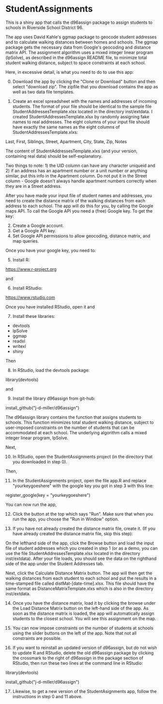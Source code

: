 # StudentAssignments

This is a shiny app that calls the d96assign package to assign students to schools in Riverside School District 96. 

The app uses David Kahle's ggmap package to geocode student addresses and to calculate walking distances between homes and schools. The ggmap package gets the necessary data from Google's geocoding and distance matrix API. The assignment algorithm uses a mixed integer linear program (lpSolve), as described in the d96assign README file, to minimize total student walking distance, subject to space constraints at each school.

Here, in excessive detail, is what you need to do to use this app: 

0. Download the app by clicking the "Clone or Download" button and then select "download zip". The zipfile that you download contains the app as well as two data file templates.   

1. Create an excel spreadsheet with the names and addresses of incoming students. The format of your file should be identical to the sample file StudentAddressesTemplate.xlsx located in the directory inst/extdata. I created StudentAddressesTemplate.xlsx by randomly assigning fake names to real addresses. The eight columns of your input file should have exactly the same names as the eight columns of StudentAddressesTemplate.xlxs: 

Last, First,  Siblings,    Street,    Apartment,    City,    State,    Zip, Notes

The content of StudentAddressesTemplate.xlxs (and your version, containing real data) should be self-explanatory. 

Two things to note: 1) the UID column can have any character uniqueid and 2) if an address has an apartment number or a unit number or anything similar, put this info in the Apartment column. Do not put it in the Street column - Google doesn't always handle apartment numbers correctly when they are in a Street address.   

After you have made your input file of student names and addresses, you need to create the distance matrix of the walking distances from each address to each school. The app will do this for you, by calling the Google maps API.  To call the Google API  you need a (free) Google key. To get the key:   

2. Create a Google account.
3. Get a Google API key.
4. Set Google API permissions to allow geocoding, distance matrix, and map queries.

Once you have your google key, you need to: 

5. Install R: 

https://www.r-project.org

and 

6. Install RStudio:

https://www.rstudio.com

Once you have installed RStudio, open it and 

7. Install these libraries:

  - devtools
  - lpSolve
  - ggmap
  - readxl
  - writexl
  - shiny
  
Then 

8. In RStudio, load the devtools package:

  library(devtools)
  
and 

9. Install the library d96assign from git-hub:

  install_github("j-d-miller/d96assign")
  
The d96assign library contains the function that assigns students to schools. This function minimizes total student walking distance, subject to user-imposed constraints on the number of students that can be accommodated at each school. The underlying algorithm calls a mixed integer linear program, lpSolve. 
  
Next,  

10. In RStudio, open the StudentAssignments project (in the directory that you downloaded in step 0).

Then, 

11. In the StudentAssignments project, open the file app.R and replace "yourkeygoeshere" with the google key you got in step 3 with this line: 

register_google(key = "yourkeygoeshere") 

You can now run the app,  

12. Click the button at the top which says "Run". Make sure that when you run the app, you choose the "Run in Window" option. 

13. If you have not already created the distance matrix file, create it. (If you have already created the distance matrix file, skip this step):

On the lefthand side of the app, click the Browse button and load the input file of student addresses which you created in step 1 (or as a demo, you can use the file StudentAddressesTemplate.xlsx located in the directory inst/extdata). After your file loads, you should see the data on the righthand side of the app under the Student Addresses tab. 

Next, click the Calculate Distance Matrix button. The app will then get the walking distances from each student to each school and put the results in a time-stamped file called distMat-[date-time].xlsx. This file should have the same format as DistanceMatrixTemplate.xlxs which is also in the directory inst/extdata.

14. Once you have the distance matrix, load it by clicking the browse under the Load Distance Matrix button on the left-hand side of the app. As soon as the distance matrix is loaded, the app will automatically assign students to the closest school. You will see this assignment on the map. 

15. You can now impose constraints on the number of students at schools using the slider buttons on the left of the app. Note that not all constraints are possible. 

16. If you want to reinstall an updated version of d96assign, but do not wish to update R and RStudio, delete the old d96assign package by clicking the crossmark to the right of d96assign in the package section of RStudio, then run these two lines at the command line in RStudio:  

  library(devtools)
  
  install_github("j-d-miller/d96assign")
  
 17. Likewise, to get a new version of the StudentAsignments app, follow the instructions in step 0 and 11 above. 
